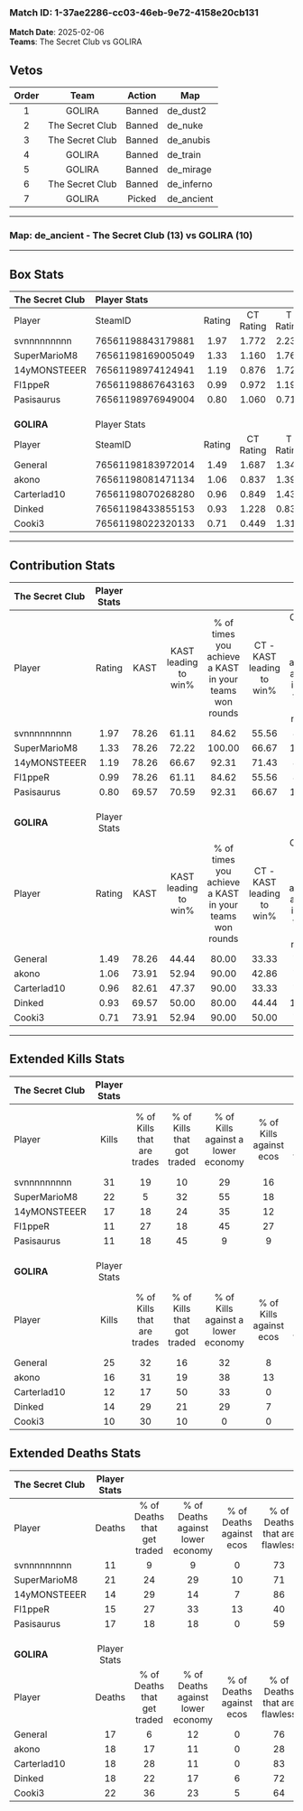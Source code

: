 ### Match ID: 1-37ae2286-cc03-46eb-9e72-4158e20cb131  
**Match Date**: 2025-02-06  
**Teams**: The Secret Club vs GOLIRA  

## Vetos  

| Order | Team | Action | Map |
| :---: | :--: | :----: | --- |
| 1 | GOLIRA | Banned | de_dust2 |
| 2 | The Secret Club | Banned | de_nuke |
| 3 | The Secret Club | Banned | de_anubis |
| 4 | GOLIRA | Banned | de_train |
| 5 | GOLIRA | Banned | de_mirage |
| 6 | The Secret Club | Banned | de_inferno |
| 7 | GOLIRA | Picked | de_ancient |

---  

### **Map**: de_ancient - The Secret Club (13) vs GOLIRA (10)  
---  

## Box Stats  

| **The Secret Club** | Player Stats      |        |           |          |       |       |       |         |        |      |     |
| :- | :- | :-: | :-: | :-: | :-: | :-: | :-: | :-: | :-: | :-: | :-: |
| Player              | SteamID           | Rating | CT Rating | T Rating | KAST  |  ADR  | Kills | Assists | Deaths | K/D  | HS% |
| svnnnnnnnnn         | 76561198843179881 |  1.97  |   1.772   |  2.236   | 78.26 | 129.3 |  31   |    2    |   11   | 2.82 | 54  |
| SuperMarioM8        | 76561198169005049 |  1.33  |   1.160   |  1.767   | 78.26 | 103.4 |  22   |    7    |   21   | 1.05 | 77  |
| 14yMONSTEEER        | 76561198974124941 |  1.19  |   0.876   |  1.722   | 78.26 | 69.5  |  17   |    4    |   14   | 1.21 | 70  |
| Fl1ppeR             | 76561198867643163 |  0.99  |   0.972   |  1.193   | 78.26 | 74.7  |  11   |   11    |   15   | 0.73 | 54  |
| Pasisaurus          | 76561198976949004 |  0.80  |   1.060   |  0.719   | 69.57 | 53.9  |  11   |    8    |   17   | 0.65 | 54  |
|                     |                   |        |           |          |       |       |       |         |        |      |     |
|                     |                   |        |           |          |       |       |       |         |        |      |     |
|                     |                   |        |           |          |       |       |       |         |        |      |     |
| **GOLIRA**          | Player Stats      |        |           |          |       |       |       |         |        |      |     |
| Player              | SteamID           | Rating | CT Rating | T Rating | KAST  |  ADR  | Kills | Assists | Deaths | K/D  | HS% |
| General             | 76561198183972014 |  1.49  |   1.687   |  1.347   | 78.26 | 90.8  |  25   |    4    |   17   | 1.47 | 32  |
| akono               | 76561198081471134 |  1.06  |   0.837   |  1.394   | 73.91 | 76.9  |  16   |    6    |   18   | 0.89 | 75  |
| Carterlad10         | 76561198070268280 |  0.96  |   0.849   |  1.433   | 82.61 | 68.1  |  12   |    9    |   18   | 0.67 | 41  |
| Dinked              | 76561198433855153 |  0.93  |   1.228   |  0.835   | 69.57 | 66.6  |  14   |    9    |   18   | 0.78 | 42  |
| Cooki3              | 76561198022320133 |  0.71  |   0.449   |  1.310   | 73.91 | 68.6  |  10   |    6    |   22   | 0.45 | 60  |
---  

## Contribution Stats  

| **The Secret Club** | Player Stats |       |                      |                                                        |                           |                                                             |                          |                                                            |
| :- | :-: | :-: | :-: | :-: | :-: | :-: | :-: | :-: |
| Player              |    Rating    | KAST  | KAST leading to win% | % of times you achieve a KAST in your teams won rounds | CT - KAST leading to win% | CT - % of times you achieve a KAST in your teams won rounds | T - KAST leading to win% | T - % of times you achieve a KAST in your teams won rounds |
| svnnnnnnnnn         |     1.97     | 78.26 |        61.11         |                         84.62                          |           55.56           |                            83.33                            |          66.67           |                           85.71                            |
| SuperMarioM8        |     1.33     | 78.26 |        72.22         |                         100.00                         |           66.67           |                           100.00                            |          77.78           |                           100.00                           |
| 14yMONSTEEER        |     1.19     | 78.26 |        66.67         |                         92.31                          |           71.43           |                            83.33                            |          63.64           |                           100.00                           |
| Fl1ppeR             |     0.99     | 78.26 |        61.11         |                         84.62                          |           55.56           |                            83.33                            |          66.67           |                           85.71                            |
| Pasisaurus          |     0.80     | 69.57 |        70.59         |                         92.31                          |           66.67           |                           100.00                            |          75.00           |                           85.71                            |
|                     |              |       |                      |                                                        |                           |                                                             |                          |                                                            |
|                     |              |       |                      |                                                        |                           |                                                             |                          |                                                            |
|                     |              |       |                      |                                                        |                           |                                                             |                          |                                                            |
| **GOLIRA**          | Player Stats |       |                      |                                                        |                           |                                                             |                          |                                                            |
| Player              |    Rating    | KAST  | KAST leading to win% | % of times you achieve a KAST in your teams won rounds | CT - KAST leading to win% | CT - % of times you achieve a KAST in your teams won rounds | T - KAST leading to win% | T - % of times you achieve a KAST in your teams won rounds |
| General             |     1.49     | 78.26 |        44.44         |                         80.00                          |           33.33           |                            75.00                            |          55.56           |                           83.33                            |
| akono               |     1.06     | 73.91 |        52.94         |                         90.00                          |           42.86           |                            75.00                            |          60.00           |                           100.00                           |
| Carterlad10         |     0.96     | 82.61 |        47.37         |                         90.00                          |           33.33           |                            75.00                            |          60.00           |                           100.00                           |
| Dinked              |     0.93     | 69.57 |        50.00         |                         80.00                          |           44.44           |                           100.00                            |          57.14           |                           66.67                            |
| Cooki3              |     0.71     | 73.91 |        52.94         |                         90.00                          |           50.00           |                            75.00                            |          54.55           |                           100.00                           |
---  

## Extended Kills Stats  

| **The Secret Club** | Player Stats |                            |                            |                                    |                         |                              |                                 |                                       |                    |           |
| :- | :-: | :-: | :-: | :-: | :-: | :-: | :-: | :-: | :-: | :-: |
| Player              |    Kills     | % of Kills that are trades | % of Kills that got traded | % of Kills against a lower economy | % of Kills against ecos | % of Kills that are flawless | % of Kills that are close duels | % of Kills that are assisted by flash | Pistol Round Kills | AWP Kills |
| svnnnnnnnnn         |      31      |             19             |             10             |                 29                 |           16            |              77              |                0                |                   3                   |         11         |     5     |
| SuperMarioM8        |      22      |             5              |             32             |                 55                 |           18            |              50              |                9                |                  14                   |         0          |     1     |
| 14yMONSTEEER        |      17      |             18             |             24             |                 35                 |           12            |              65              |                0                |                   0                   |         0          |     1     |
| Fl1ppeR             |      11      |             27             |             18             |                 45                 |           27            |              64              |                9                |                   0                   |         0          |     1     |
| Pasisaurus          |      11      |             18             |             45             |                 9                  |            9            |              55              |               18                |                   0                   |         0          |     2     |
|                     |              |                            |                            |                                    |                         |                              |                                 |                                       |                    |           |
|                     |              |                            |                            |                                    |                         |                              |                                 |                                       |                    |           |
|                     |              |                            |                            |                                    |                         |                              |                                 |                                       |                    |           |
| **GOLIRA**          | Player Stats |                            |                            |                                    |                         |                              |                                 |                                       |                    |           |
| Player              |    Kills     | % of Kills that are trades | % of Kills that got traded | % of Kills against a lower economy | % of Kills against ecos | % of Kills that are flawless | % of Kills that are close duels | % of Kills that are assisted by flash | Pistol Round Kills | AWP Kills |
| General             |      25      |             32             |             16             |                 32                 |            8            |              56              |                8                |                   0                   |         0          |     0     |
| akono               |      16      |             31             |             19             |                 38                 |           13            |              63              |               13                |                   6                   |         0          |     2     |
| Carterlad10         |      12      |             17             |             50             |                 33                 |            0            |              75              |                8                |                  17                   |         0          |     1     |
| Dinked              |      14      |             29             |             21             |                 29                 |            7            |              79              |                0                |                   0                   |         3          |     1     |
| Cooki3              |      10      |             30             |             10             |                 0                  |            0            |              80              |                0                |                  10                   |         0          |     1     |
## Extended Deaths Stats  

| **The Secret Club** | Player Stats |                             |                                   |                          |                               |                            |                           |               |
| :- | :-: | :-: | :-: | :-: | :-: | :-: | :-: | :-: |
| Player              |    Deaths    | % of Deaths that get traded | % of Deaths against lower economy | % of Deaths against ecos | % of Deaths that are flawless | % of Deaths that are close | % of Deaths while blinded | Deaths to AWP |
| svnnnnnnnnn         |      11      |              9              |                 9                 |            0             |              73               |             0              |             9             |       2       |
| SuperMarioM8        |      21      |             24              |                29                 |            10            |              71               |             10             |             5             |       1       |
| 14yMONSTEEER        |      14      |             29              |                14                 |            7             |              86               |             0              |             0             |       0       |
| Fl1ppeR             |      15      |             27              |                33                 |            13            |              40               |             13             |             0             |       0       |
| Pasisaurus          |      17      |             18              |                18                 |            0             |              59               |             6              |            12             |       0       |
|                     |              |                             |                                   |                          |                               |                            |                           |               |
|                     |              |                             |                                   |                          |                               |                            |                           |               |
|                     |              |                             |                                   |                          |                               |                            |                           |               |
| **GOLIRA**          | Player Stats |                             |                                   |                          |                               |                            |                           |               |
| Player              |    Deaths    | % of Deaths that get traded | % of Deaths against lower economy | % of Deaths against ecos | % of Deaths that are flawless | % of Deaths that are close | % of Deaths while blinded | Deaths to AWP |
| General             |      17      |              6              |                12                 |            0             |              76               |             6              |             0             |       3       |
| akono               |      18      |             17              |                11                 |            0             |              28               |             0              |             6             |       1       |
| Carterlad10         |      18      |             28              |                11                 |            0             |              83               |             6              |             6             |       2       |
| Dinked              |      18      |             22              |                17                 |            6             |              72               |             6              |             6             |       2       |
| Cooki3              |      22      |             36              |                23                 |            5             |              64               |             9              |             5             |       3       |
